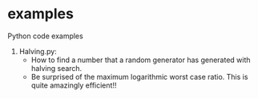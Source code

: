 # examples
Python code examples

1) Halving.py:
   - How to find a number that a random generator has generated with halving search.
   - Be surprised of the maximum logarithmic worst case ratio. This is quite amazingly efficient!!
